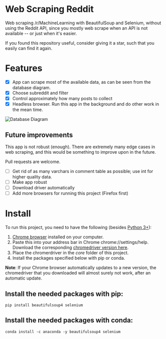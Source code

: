# Web Scraping Reddit
Web scraping /r/MachineLearning with BeautifulSoup and Selenium, without using the Reddit API, since you mostly web scrape when an API is not available -- or just when it's easier.

If you found this repository useful, consider giving it a star, such that you easily can find it again.

# Features

- [x] App can scrape most of the available data, as can be seen from the database diagram.
- [x] Choose subreddit and filter
- [x] Control approximately how many posts to collect
- [x] Headless browser. Run this app in the background and do other work in the mean time.

![Database Diagram](https://mlfromscratch.com/content/images/2019/11/image-6.png)

## Future improvements

This app is not robust (enough). There are extremely many edge cases in web scraping, and this would be something to improve upon in the future.

Pull requests are welcome.

- [ ] Get rid of as many varchars in comment table as possible; use int for higher quality data.
- [ ] Make app robust
- [ ] Download driver automatically
- [ ] Add more browsers for running this project (Firefox first)

# Install

To run this project, you need to have the following (besides [Python 3+](https://www.python.org/downloads/)):

1. [Chrome browser](https://www.google.com/chrome/) installed on your computer.
2. Paste this into your address bar in Chrome chrome://settings/help. Download the corresponding [chromedriver version here](https://chromedriver.chromium.org/downloads).
3. Place the chromerdriver in the *core* folder of this project.
3. Install the packages specified below with pip or conda.

**Note**: If your Chrome browser automatically updates to a new version, the chromedriver that you downloaded will almost surely not work, after an automatic update.

## Install the needed packages with pip:

```
pip install beautifulsoup4 selenium
```

## Install the needed packages with conda:

```
conda install -c anaconda -y beautifulsoup4 selenium
```
